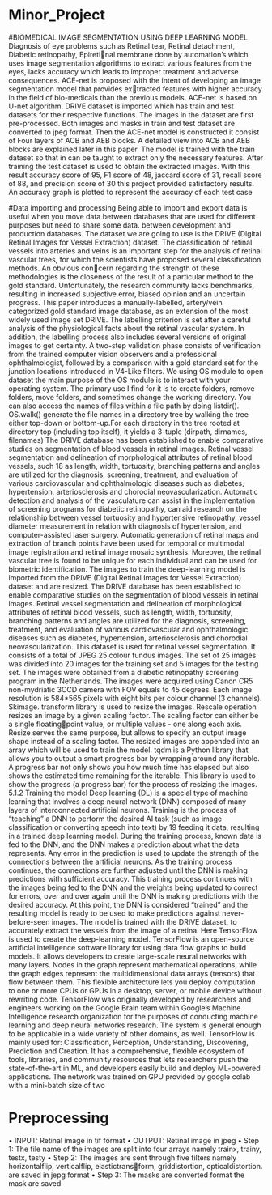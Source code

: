 # Minor_Project
#BIOMEDICAL IMAGE SEGMENTATION USING DEEP LEARNING MODEL
Diagnosis of eye problems such as Retinal tear, Retinal detachment, Diabetic retinopathy, Epiretinal membrane done by automation’s which uses image segmentation algorithms to extract various
features from the eyes, lacks accuracy which leads to improper treatment and adverse consequences.
ACE-net is proposed with the intent of developing an image segmentation model that provides extracted features with higher accuracy in the field of bio-medicals than the previous models. ACE-net
is based on U-net algorithm. DRIVE dataset is imported which has train and test datasets for their
respective functions. The images in the dataset are first pre-processed. Both images and masks in
train and test dataset are converted to jpeg format. Then the ACE-net model is constructed it consist
of Four layers of ACB and AEB blocks. A detailed view into ACB and AEB blocks are explained
later in this paper. The model is trained with the train dataset so that in can be taught to extract only
the necessary features. After training the test dataset is used to obtain the extracted images. With this
result accuracy score of 95, F1 score of 48, jaccard score of 31, recall score of 88, and precision score
of 30 this project provided satisfactory results. An accuracy graph is plotted to represent the accuracy
of each test case

#Data importing and processing
Being able to import and export data is useful when you move data between databases that are used for
different purposes but need to share some data. between development and production databases. The
dataset we are going to use is the DRIVE (Digital Retinal Images for Vessel Extraction) dataset. The
classification of retinal vessels into arteries and veins is an important step for the analysis of retinal
vascular trees, for which the scientists have proposed several classification methods. An obvious concern regarding the strength of these methodologies is the closeness of the result of a particular method
to the gold standard. Unfortunately, the research community lacks benchmarks, resulting in increased
subjective error, biased opinion and an uncertain progress. This paper introduces a manually-labelled,
artery/vein categorized gold standard image database, as an extension of the most widely used image
set DRIVE. The labelling criterion is set after a careful analysis of the physiological facts about the
retinal vascular system. In addition, the labelling process also includes several versions of original
images to get certainty.
A two-step validation phase consists of verification from the trained computer vision observers and
a professional ophthalmologist, followed by a comparison with a gold standard set for the junction
locations introduced in V4-Like filters. We using OS module to open dataset the main purpose of the
OS module is to interact with your operating system. The primary use I find for it is to create folders,
remove folders, move folders, and sometimes change the working directory. You can also access the
names of files within a file path by doing listdir(). OS.walk() generate the file names in a directory
tree by walking the tree either top-down or bottom-up.For each directory in the tree rooted at directory
top (including top itself), it yields a 3-tuple (dirpath, dirnames, filenames) The DRIVE database has
been established to enable comparative studies on segmentation of blood vessels in retinal images.
Retinal vessel segmentation and delineation of morphological attributes of retinal blood vessels, such
18
as length, width, tortuosity, branching patterns and angles are utilized for the diagnosis, screening,
treatment, and evaluation of various cardiovascular and ophthalmologic diseases such as diabetes,
hypertension, arteriosclerosis and chorodial neovascularization. Automatic detection and analysis
of the vasculature can assist in the implementation of screening programs for diabetic retinopathy,
can aid research on the relationship between vessel tortuosity and hypertensive retinopathy, vessel
diameter measurement in relation with diagnosis of hypertension, and computer-assisted laser surgery.
Automatic generation of retinal maps and extraction of branch points have been used for temporal
or multimodal image registration and retinal image mosaic synthesis. Moreover, the retinal vascular
tree is found to be unique for each individual and can be used for biometric identification. The images
to train the deep-learning model is imported from the DRIVE (Digital Retinal Images for Vessel
Extraction) dataset and are resized. The DRIVE database has been established to enable comparative
studies on the segmentation of blood vessels in retinal images. Retinal vessel segmentation and
delineation of morphological attributes of retinal blood vessels, such as length, width, tortuosity,
branching patterns and angles are utilized for the diagnosis, screening, treatment, and evaluation of
various cardiovascular and ophthalmologic diseases such as diabetes, hypertension, arteriosclerosis
and chorodial neovascularization. This dataset is used for retinal vessel segmentation. It consists of
a total of JPEG 25 colour fundus images. The set of 25 images was divided into 20 images for the
training set and 5 images for the testing set. The images were obtained from a diabetic retinopathy
screening program in the Netherlands. The images were acquired using Canon CR5 non-mydriatic
3CCD camera with FOV equals to 45 degrees. Each image resolution is 584*565 pixels with eight
bits per colour channel (3 channels). Skimage. transform library is used to resize the images. Rescale
operation resizes an image by a given scaling factor. The scaling factor can either be a single floatingpoint value, or multiple values - one along each axis.
Resize serves the same purpose, but allows to specify an output image shape instead of a scaling
factor. The resized images are appended into an array which will be used to train the model. tqdm
is a Python library that allows you to output a smart progress bar by wrapping around any iterable.
A progress bar not only shows you how much time has elapsed but also shows the estimated time
remaining for the iterable. This library is used to show the progress (a progress bar) for the process
of resizing the images.
5.1.2 Training the model
Deep learning (DL) is a special type of machine learning that involves a deep neural network (DNN)
composed of many layers of interconnected artificial neurons. Training is the process of “teaching” a
DNN to perform the desired AI task (such as image classification or converting speech into text) by
19
feeding it data, resulting in a trained deep learning model. During the training process, known data
is fed to the DNN, and the DNN makes a prediction about what the data represents. Any error in
the prediction is used to update the strength of the connections between the artificial neurons. As the
training process continues, the connections are further adjusted until the DNN is making predictions
with sufficient accuracy.
This training process continues with the images being fed to the DNN and the weights being
updated to correct for errors, over and over again until the DNN is making predictions with the desired
accuracy. At this point, the DNN is considered “trained” and the resulting model is ready to be used
to make predictions against never-before-seen images. The model is trained with the DRIVE dataset,
to accurately extract the vessels from the image of a retina. Here TensorFlow is used to create the
deep-learning model. TensorFlow is an open-source artificial intelligence software library for using
data flow graphs to build models. It allows developers to create large-scale neural networks with
many layers. Nodes in the graph represent mathematical operations, while the graph edges represent
the multidimensional data arrays (tensors) that flow between them. This flexible architecture lets you
deploy computation to one or more CPUs or GPUs in a desktop, server, or mobile device without
rewriting code. TensorFlow was originally developed by researchers and engineers working on the
Google Brain team within Google’s Machine Intelligence research organization for the purposes of
conducting machine learning and deep neural networks research. The system is general enough to be
applicable in a wide variety of other domains, as well. TensorFlow is mainly used for: Classification,
Perception, Understanding, Discovering, Prediction and Creation. It has a comprehensive, flexible
ecosystem of tools, libraries, and community resources that lets researchers push the state-of-the-art
in ML, and developers easily build and deploy ML-powered applications. The network was trained
on GPU provided by google colab with a mini-batch size of two
# Preprocessing
• INPUT: Retinal image in tif format
• OUTPUT: Retinal image in jpeg
• Step 1: The file name of the images are split into four arrays namely trainx, trainy, testx, testy
• Step 2: The images are sent through five filters namely horizontalflip, verticalflip, elastictransform, griddistortion, opticaldistortion. are saved in jepg format
• Step 3: The masks are converted format the mask are saved
